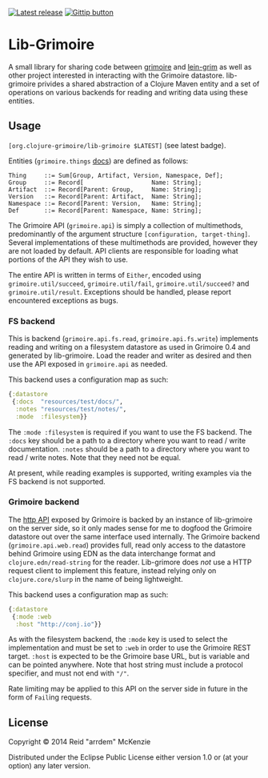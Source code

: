 [![Latest release](http://img.shields.io/github/tag/clojure-grimoire/lib-grimoire.svg)](https://clojars.org/org.clojure-grimoire/lib-grimoire)
[![Gittip button](http://img.shields.io/gittip/arrdem.svg)](https://www.gittip.com/arrdem/ "Support this project")

# Lib-Grimoire

A small library for sharing code between
[grimoire](https://github.com/clojure-grimoire/grimoire) and
[lein-grim](https://github.com/clojure-grimoire/lein-grim) as well as
other project interested in interacting with the Grimoire
datastore. lib-grimoire privides a shared abstraction of a Clojure
Maven entity and a set of operations on various backends for reading
and writing data using these entities.

## Usage

`[org.clojure-grimoire/lib-grimoire $LATEST]` (see latest badge).

Entities (`grimoire.things`
[docs](http://conj.io/store/clojure-grimoire/lib-grimoire/latest/grimoire.things))
are defined as follows:

```
Thing     ::= Sum[Group, Artifact, Version, Namespace, Def];
Group     ::= Record[                   Name: String];
Artifact  ::= Record[Parent: Group,     Name: String];
Version   ::= Record[Parent: Artifact,  Name: String];
Namespace ::= Record[Parent: Version,   Name: String];
Def       ::= Record[Parent: Namespace, Name: String];
```

The Grimoire API (`grimoire.api`) is simply a collection of
multimethods, predominantly of the argument structure
`[configuration, target-thing]`. Several implementations of these
multimethods are provided, however they are not loaded by default. API
clients are responsible for loading what portions of the API they wish
to use.

The entire API is written in terms of `Either`, encoded using
`grimoire.util/succeed`, `grimoire.util/fail`,
`grimoire.util/succeed?` and `grimoire.util/result`. Exceptions should
be handled, please report encountered exceptions as bugs.

### FS backend

This is backend (`grimoire.api.fs.read`, `grimoire.api.fs.write`)
implements reading and writing on a filesystem datastore as used in
Grimoire 0.4 and generated by lib-grimoire. Load the reader and writer
as desired and then use the API exposed in `grimoire.api` as needed.

This backend uses a configuration map as such:

```Clojure
{:datastore
 {:docs  "resources/test/docs/",
  :notes "resources/test/notes/",
  :mode  :filesystem}}
```

The `:mode :filesystem` is required if you want to use the FS
backend. The `:docs` key should be a path to a directory where you
want to read / write documentation. `:notes` should be a path to a
directory where you want to read / write notes. Note that they need
not be equal.

At present, while reading examples is supported, writing examples via
the FS backend is not supported.

### Grimoire backend

The [http API](http://conj.io/api) exposed by Grimoire is backed by an
instance of lib-grimoire on the server side, so it only mades sense
for me to dogfood the Grimoire datastore out over the same interface
used internally. The Grimoire backend (`grimoire.api.web.read`)
provides full, read only access to the datastore behind Grimoire using
EDN as the data interchange format and `clojure.edn/read-string` for
the reader. Lib-grimore does _not_ use a HTTP request client to
implement this feature, instead relying only on `clojure.core/slurp`
in the name of being lightweight.

This backend uses a configuration map as such:

```Clojure
{:datastore
 {:mode :web
  :host "http://conj.io"}}
```

As with the filesystem backend, the `:mode` key is used to select the
implementation and must be set to `:web` in order to use the Grimoire
REST target. `:host` is expected to be the Grimoire base URL, but is
variable and can be pointed anywhere. Note that host string must
include a protocol specifier, and must not end with `"/"`.

Rate limiting may be applied to this API on the server side in future
in the form of `Fail`ing requests.

## License

Copyright © 2014 Reid "arrdem" McKenzie

Distributed under the Eclipse Public License either version 1.0 or (at
your option) any later version.
